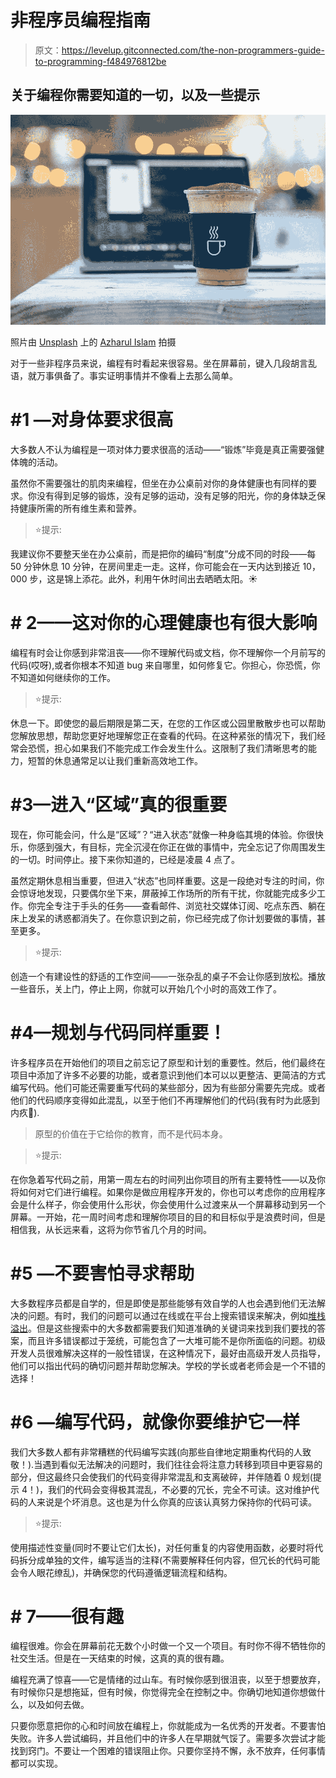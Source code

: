 # 非程序员编程指南

> 原文：<https://levelup.gitconnected.com/the-non-programmers-guide-to-programming-f484976812be>

## 关于编程你需要知道的一切，以及一些提示

![](img/05823ea1118d8ef3bb12b62175ea7e19.png)

照片由 [Unsplash](https://unsplash.com/) 上的 [Azharul Islam](https://unsplash.com/@azhar93) 拍摄

对于一些非程序员来说，编程有时看起来很容易。坐在屏幕前，键入几段胡言乱语，就万事俱备了。事实证明事情并不像看上去那么简单。

# #1 —对身体要求很高

大多数人不认为编程是一项对体力要求很高的活动——“锻炼”毕竟是真正需要强健体魄的活动。

虽然你不需要强壮的肌肉来编程，但坐在办公桌前对你的身体健康也有同样的要求。你没有得到足够的锻炼，没有足够的运动，没有足够的阳光，你的身体缺乏保持健康所需的所有维生素和营养。

> ⭐️提示:

我建议你不要整天坐在办公桌前，而是把你的编码“制度”分成不同的时段——每 50 分钟休息 10 分钟，在房间里走一走。这样，你可能会在一天内达到接近 10，000 步，这是锦上添花。此外，利用午休时间出去晒晒太阳。☀️

# # 2——这对你的心理健康也有很大影响

编程有时会让你感到非常沮丧——你不理解代码或文档，你不理解你一个月前写的代码(哎呀),或者你根本不知道 bug 来自哪里，如何修复它。你担心，你恐慌，你不知道如何继续你的工作。

> ⭐️提示:

休息一下。即使您的最后期限是第二天，在您的工作区或公园里散散步也可以帮助您解放思想，帮助您更好地理解您正在查看的代码。在这种紧张的情况下，我们经常会恐慌，担心如果我们不能完成工作会发生什么。这限制了我们清晰思考的能力，短暂的休息通常足以让我们重新高效地工作。

# #3—进入“区域”真的很重要

现在，你可能会问，什么是“区域”？“进入状态”就像一种身临其境的体验。你很快乐，你感到强大，有目标，完全沉浸在你正在做的事情中，完全忘记了你周围发生的一切。时间停止。接下来你知道的，已经是凌晨 4 点了。

虽然定期休息相当重要，但进入“状态”也同样重要。这是一段绝对专注的时间，你会惊讶地发现，只要偶尔坐下来，屏蔽掉工作场所的所有干扰，你就能完成多少工作。你完全专注于手头的任务——查看邮件、浏览社交媒体订阅、吃点东西、躺在床上发呆的诱惑都消失了。在你意识到之前，你已经完成了你计划要做的事情，甚至更多。

> ⭐️提示:

创造一个有建设性的舒适的工作空间——一张杂乱的桌子不会让你感到放松。播放一些音乐，关上门，停止上网，你就可以开始几个小时的高效工作了。

# #4—规划与代码同样重要！

许多程序员在开始他们的项目之前忘记了原型和计划的重要性。然后，他们最终在项目中添加了许多不必要的功能，或者意识到他们本可以以更整洁、更简洁的方式编写代码。他们可能还需要重写代码的某些部分，因为有些部分需要先完成。或者他们的代码顺序变得如此混乱，以至于他们不再理解他们的代码(我有时为此感到内疚🙊).

> 原型的价值在于它给你的教育，而不是代码本身。

> ⭐️提示:

在你急着写代码之前，用第一周左右的时间列出你项目的所有主要特性——以及你将如何对它们进行编程。如果你是做应用程序开发的，你也可以考虑你的应用程序会是什么样子，你会使用什么形状，你会使用什么过渡来从一个屏幕移动到另一个屏幕。一开始，花一周时间考虑和理解你项目的目的和目标似乎是浪费时间，但是相信我，从长远来看，这将为你节省几个月的时间。

# #5 —不要害怕寻求帮助

大多数程序员都是自学的，但是即使是那些能够有效自学的人也会遇到他们无法解决的问题。有时，我们的问题可以通过在线或在平台上搜索错误来解决，例如[堆栈溢出](https://stackoverflow.com/)。但是这些搜索中的大多数都需要我们知道准确的关键词来找到我们要找的答案，而且许多错误都过于笼统，可能包含了一大堆可能不是你所面临的问题。初级开发人员很难解决这样的一般性错误，在这种情况下，最好由高级开发人员指导，他们可以指出代码的确切问题并帮助您解决。学校的学长或者老师会是一个不错的选择！

# #6 —编写代码，就像你要维护它一样

我们大多数人都有非常糟糕的代码编写实践(向那些自律地定期重构代码的人致敬！).当遇到看似无法解决的问题时，我们往往会将注意力转移到项目中更容易的部分，但这最终只会使我们的代码变得非常混乱和支离破碎，并伴随着 0 规划(提示 4！)，我们的代码会变得极其混乱，不必要的冗长，完全不可读。这对维护代码的人来说是个坏消息。这也是为什么你真的应该认真努力保持你的代码可读。

> ⭐️提示:

使用描述性变量(同时不要让它们太长)，对任何重复的内容使用函数，必要时将代码拆分成单独的文件，编写适当的注释(不需要解释任何内容，但冗长的代码可能会令人眼花缭乱)，并确保您的代码遵循逻辑流程和结构。

# # 7——很有趣

编程很难。你会在屏幕前花无数个小时做一个又一个项目。有时你不得不牺牲你的社交生活。但是在一天结束的时候，这真的真的很有趣。

编程充满了惊喜——它是情绪的过山车。有时候你感到很沮丧，以至于想要放弃，有时候你只是想拖延，但有时候，你觉得完全在控制之中。你确切地知道你想做什么，以及如何去做。

只要你愿意把你的心和时间放在编程上，你就能成为一名优秀的开发者。不要害怕失败。许多人尝试编码，并且他们中的许多人在早期就气馁了。需要多次尝试才能找到窍门。不要让一个困难的错误阻止你。只要你坚持不懈，永不放弃，任何事情都可以实现。